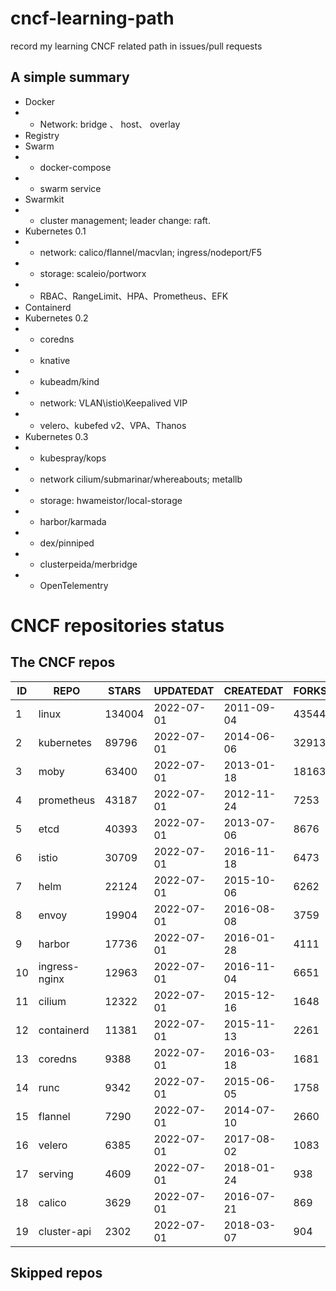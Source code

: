 # cncf-learning-path
record my learning CNCF related path in issues/pull requests

## A simple summary
- Docker
- - Network: bridge 、 host、 overlay
- Registry
- Swarm
- - docker-compose
- - swarm service
- Swarmkit
- - cluster management; leader change: raft.
- Kubernetes 0.1
- - network: calico/flannel/macvlan; ingress/nodeport/F5
- - storage: scaleio/portworx
- - RBAC、RangeLimit、HPA、Prometheus、EFK
- Containerd
- Kubernetes 0.2
- - coredns
- - knative
- - kubeadm/kind
- - network: VLAN\istio\Keepalived VIP
- - velero、kubefed v2、VPA、Thanos
- Kubernetes 0.3
- - kubespray/kops
- - network cilium/submarinar/whereabouts; metallb
- - storage: hwameistor/local-storage
- - harbor/karmada
- - dex/pinniped
- - clusterpeida/merbridge
- - OpenTelementry

# CNCF repositories status
<!--START_SECTION:github_repos-->
## The CNCF repos
| ID |     REPO      | STARS  | UPDATEDAT  | CREATEDAT  | FORKSCOUNT |
|----|---------------|--------|------------|------------|------------|
|  1 | linux         | 134004 | 2022-07-01 | 2011-09-04 |      43544 |
|  2 | kubernetes    |  89796 | 2022-07-01 | 2014-06-06 |      32913 |
|  3 | moby          |  63400 | 2022-07-01 | 2013-01-18 |      18163 |
|  4 | prometheus    |  43187 | 2022-07-01 | 2012-11-24 |       7253 |
|  5 | etcd          |  40393 | 2022-07-01 | 2013-07-06 |       8676 |
|  6 | istio         |  30709 | 2022-07-01 | 2016-11-18 |       6473 |
|  7 | helm          |  22124 | 2022-07-01 | 2015-10-06 |       6262 |
|  8 | envoy         |  19904 | 2022-07-01 | 2016-08-08 |       3759 |
|  9 | harbor        |  17736 | 2022-07-01 | 2016-01-28 |       4111 |
| 10 | ingress-nginx |  12963 | 2022-07-01 | 2016-11-04 |       6651 |
| 11 | cilium        |  12322 | 2022-07-01 | 2015-12-16 |       1648 |
| 12 | containerd    |  11381 | 2022-07-01 | 2015-11-13 |       2261 |
| 13 | coredns       |   9388 | 2022-07-01 | 2016-03-18 |       1681 |
| 14 | runc          |   9342 | 2022-07-01 | 2015-06-05 |       1758 |
| 15 | flannel       |   7290 | 2022-07-01 | 2014-07-10 |       2660 |
| 16 | velero        |   6385 | 2022-07-01 | 2017-08-02 |       1083 |
| 17 | serving       |   4609 | 2022-07-01 | 2018-01-24 |        938 |
| 18 | calico        |   3629 | 2022-07-01 | 2016-07-21 |        869 |
| 19 | cluster-api   |   2302 | 2022-07-01 | 2018-03-07 |        904 |



## Skipped repos
<!--END_SECTION:github_repos-->
